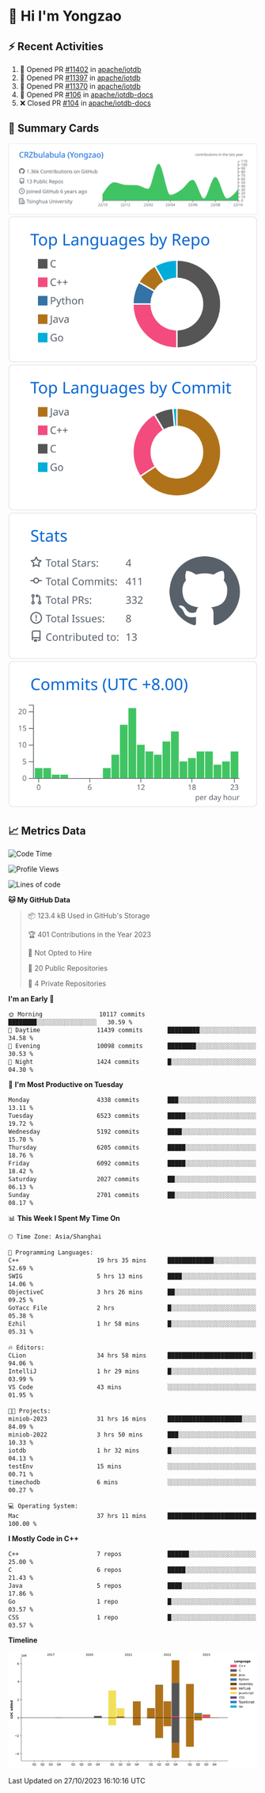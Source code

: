 # 👋 Hi I'm Yongzao

## ⚡ Recent Activities
<!--START_SECTION:activity-->
1. 💪 Opened PR [#11402](https://github.com/apache/iotdb/pull/11402) in [apache/iotdb](https://github.com/apache/iotdb)
2. 💪 Opened PR [#11397](https://github.com/apache/iotdb/pull/11397) in [apache/iotdb](https://github.com/apache/iotdb)
3. 💪 Opened PR [#11370](https://github.com/apache/iotdb/pull/11370) in [apache/iotdb](https://github.com/apache/iotdb)
4. 💪 Opened PR [#106](https://github.com/apache/iotdb-docs/pull/106) in [apache/iotdb-docs](https://github.com/apache/iotdb-docs)
5. ❌ Closed PR [#104](https://github.com/apache/iotdb-docs/pull/104) in [apache/iotdb-docs](https://github.com/apache/iotdb-docs)
<!--END_SECTION:activity-->

## 🎑 Summary Cards

[![](https://raw.githubusercontent.com/CRZbulabula/CRZbulabula/main/profile-summary-card-output/github/0-profile-details.svg)](https://github.com/vn7n24fzkq/github-profile-summary-cards)
[![](https://raw.githubusercontent.com/CRZbulabula/CRZbulabula/main/profile-summary-card-output/github/1-repos-per-language.svg)](https://github.com/vn7n24fzkq/github-profile-summary-cards) [![](https://raw.githubusercontent.com/CRZbulabula/CRZbulabula/main/profile-summary-card-output/github/2-most-commit-language.svg)](https://github.com/vn7n24fzkq/github-profile-summary-cards)
[![](https://raw.githubusercontent.com/CRZbulabula/CRZbulabula/main/profile-summary-card-output/github/3-stats.svg)](https://github.com/vn7n24fzkq/github-profile-summary-cards) [![](https://raw.githubusercontent.com/CRZbulabula/CRZbulabula/main/profile-summary-card-output/github/4-productive-time.svg)](https://github.com/vn7n24fzkq/github-profile-summary-cards)

## 📈 Metrics Data

<!--START_SECTION:waka-->
![Code Time](http://img.shields.io/badge/Code%20Time-395%20hrs%2011%20mins-blue)

![Profile Views](http://img.shields.io/badge/Profile%20Views-9-blue)

![Lines of code](https://img.shields.io/badge/From%20Hello%20World%20I%27ve%20Written-23.4%20million%20lines%20of%20code-blue)

**🐱 My GitHub Data** 

> 📦 123.4 kB Used in GitHub's Storage 
 > 
> 🏆 401 Contributions in the Year 2023
 > 
> 🚫 Not Opted to Hire
 > 
> 📜 20 Public Repositories 
 > 
> 🔑 4 Private Repositories 
 > 
**I'm an Early 🐤** 

```text
🌞 Morning                10117 commits       ████████░░░░░░░░░░░░░░░░░   30.59 % 
🌆 Daytime                11439 commits       █████████░░░░░░░░░░░░░░░░   34.58 % 
🌃 Evening                10098 commits       ████████░░░░░░░░░░░░░░░░░   30.53 % 
🌙 Night                  1424 commits        █░░░░░░░░░░░░░░░░░░░░░░░░   04.30 % 
```
📅 **I'm Most Productive on Tuesday** 

```text
Monday                   4338 commits        ███░░░░░░░░░░░░░░░░░░░░░░   13.11 % 
Tuesday                  6523 commits        █████░░░░░░░░░░░░░░░░░░░░   19.72 % 
Wednesday                5192 commits        ████░░░░░░░░░░░░░░░░░░░░░   15.70 % 
Thursday                 6205 commits        █████░░░░░░░░░░░░░░░░░░░░   18.76 % 
Friday                   6092 commits        █████░░░░░░░░░░░░░░░░░░░░   18.42 % 
Saturday                 2027 commits        ██░░░░░░░░░░░░░░░░░░░░░░░   06.13 % 
Sunday                   2701 commits        ██░░░░░░░░░░░░░░░░░░░░░░░   08.17 % 
```


📊 **This Week I Spent My Time On** 

```text
🕑︎ Time Zone: Asia/Shanghai

💬 Programming Languages: 
C++                      19 hrs 35 mins      █████████████░░░░░░░░░░░░   52.69 % 
SWIG                     5 hrs 13 mins       ████░░░░░░░░░░░░░░░░░░░░░   14.06 % 
ObjectiveC               3 hrs 26 mins       ██░░░░░░░░░░░░░░░░░░░░░░░   09.25 % 
GoYacc File              2 hrs               █░░░░░░░░░░░░░░░░░░░░░░░░   05.38 % 
Ezhil                    1 hr 58 mins        █░░░░░░░░░░░░░░░░░░░░░░░░   05.31 % 

🔥 Editors: 
CLion                    34 hrs 58 mins      ████████████████████████░   94.06 % 
IntelliJ                 1 hr 29 mins        █░░░░░░░░░░░░░░░░░░░░░░░░   03.99 % 
VS Code                  43 mins             ░░░░░░░░░░░░░░░░░░░░░░░░░   01.95 % 

🐱‍💻 Projects: 
miniob-2023              31 hrs 16 mins      █████████████████████░░░░   84.09 % 
miniob-2022              3 hrs 50 mins       ███░░░░░░░░░░░░░░░░░░░░░░   10.33 % 
iotdb                    1 hr 32 mins        █░░░░░░░░░░░░░░░░░░░░░░░░   04.13 % 
testEnv                  15 mins             ░░░░░░░░░░░░░░░░░░░░░░░░░   00.71 % 
timechodb                6 mins              ░░░░░░░░░░░░░░░░░░░░░░░░░   00.27 % 

💻 Operating System: 
Mac                      37 hrs 11 mins      █████████████████████████   100.00 % 
```

**I Mostly Code in C++** 

```text
C++                      7 repos             ██████░░░░░░░░░░░░░░░░░░░   25.00 % 
C                        6 repos             █████░░░░░░░░░░░░░░░░░░░░   21.43 % 
Java                     5 repos             ████░░░░░░░░░░░░░░░░░░░░░   17.86 % 
Go                       1 repo              █░░░░░░░░░░░░░░░░░░░░░░░░   03.57 % 
CSS                      1 repo              █░░░░░░░░░░░░░░░░░░░░░░░░   03.57 % 
```



**Timeline**

![Lines of Code chart](https://raw.githubusercontent.com/CRZbulabula/CRZbulabula/main/assets/bar_graph.png)


 Last Updated on 27/10/2023 16:10:16 UTC
<!--END_SECTION:waka-->

